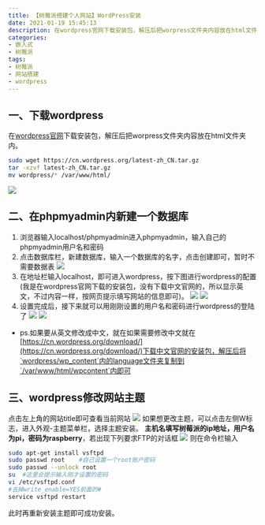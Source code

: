 ```yaml
---
title: 【树莓派搭建个人网站】WordPress安装
date: 2021-01-19 15:45:13
description: 在wordpress官网下载安装包，解压后把worpress文件夹内容放在html文件夹内。浏览器输入localhost/phpmyadmin进入phpmyadmin，输入自己的phpmyadmin用户名和密码，点击数据库栏，新建数据库，输入一个数据库的名字，点击创建即可，暂时不需要数据表。
categories:
- 嵌入式
- 树莓派
tags:
- 树莓派
- 网站搭建
- wordpress
---
```


## 一、下载wordpress
在[wordpress官网](https://cn.wordpress.org/download/)下载安装包，解压后把worpress文件夹内容放在html文件夹内。
```bash
sudo wget https://cn.wordpress.org/latest-zh_CN.tar.gz
tar -xzvf latest-zh_CN.tar.gz
mv wordpress/* /var/www/html/
```
![](https://gitee.com/huffiema/pictures/raw/master/image/202112231118531-raspberrypi-site2-1.png)

## 二、在phpmyadmin内新建一个数据库
1. 浏览器输入localhost/phpmyadmin进入phpmyadmin，输入自己的phpmyadmin用户名和密码
2. 点击数据库栏，新建数据库，输入一个数据库的名字，点击创建即可，暂时不需要数据表
![](https://gitee.com/huffiema/pictures/raw/master/image/202112231119643-raspberrypi-site2-2.png)
3. 在地址栏输入localhost，即可进入wordpress，按下图进行wordpress的配置
(我是在wordpress官网下载的安装包，没有下载中文官网的，所以显示英文，不过内容一样，按网页提示填写网站的信息即可)。
![](https://gitee.com/huffiema/pictures/raw/master/image/202112231119494-raspberrypi-site2-3.png)
![](https://gitee.com/huffiema/pictures/raw/master/image/202112231119388-raspberrypi-site2-4.png)
4. 设置完成后，接下来就可以用刚刚设置的用户名和密码进行wordpress的登陆了
![](https://gitee.com/huffiema/pictures/raw/master/image/202112231119135-raspberrypi-site2-5.png)
![](https://gitee.com/huffiema/pictures/raw/master/image/202112231120445-raspberrypi-site2-6.png)
* ps.如果要从英文修改成中文，就在如果需要修改中文就在[https://cn.wordpress.org/download/](https://cn.wordpress.org/download/)下载中文官网的安装包，解压后将`wordpress/wp_content`内的language文件夹复制到`/var/www/html/wpcontent`内即可

## 三、wordpress修改网站主题
点击左上角的网站title即可查看当前网站
![](https://gitee.com/huffiema/pictures/raw/master/image/202112231120192-raspberrypi-site2-7.png)
如果想更改主题，可以点击左侧W标志，进入外观-主题菜单栏，选择主题安装。
**主机名填写树莓派的ip地址，用户名为pi，密码为raspberry**，若出现下列要求FTP的对话框
![](https://gitee.com/huffiema/pictures/raw/master/image/202112231120759-raspberrypi-site2-8.png)
则在命令栏输入
```bash
sudo apt-get install vsftpd
sudo passwd root	#自己设置一个root账户密码
sudo passwd --unlock root
su	#这里会提示输入刚才设置的密码
vi /etc/vsftpd.conf
#去掉write_enable=YES前面的#
service vsftpd restart
```
此时再重新安装主题即可成功安装。